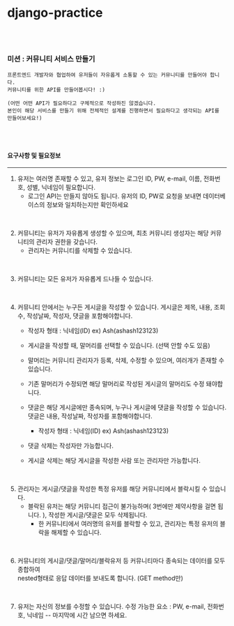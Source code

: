 # django-practice

<br><br>

### 미션 : 커뮤니티 서비스 만들기
```
프론트엔드 개발자와 협업하여 유저들이 자유롭게 소통할 수 있는 커뮤니티를 만들어야 합니다. 
커뮤니티를 위한 API를 만들어봅시다! :)

(어떤 어떤 API가 필요하다고 구체적으로 작성하진 않겠습니다. 
본인이 해당 서비스를 만들기 위해 전체적인 설계를 진행하면서 필요하다고 생각되는 API를 만들어보세요!) 
```
<br><br>

#### 요구사항 및 필요정보
<hr>

1. 유저는 여러명 존재할 수 있고, 유저 정보는 로그인 ID, PW, e-mail, 이름, 전화번호, 성별, 닉네임이 필요합니다.<br>
    - 로그인 API는 만들지 않아도 됩니다. 유저의 ID, PW로 요청을 보내면 데이터베이스의 정보와 일치하는지만 확인하세요

<br>

2. 커뮤니티는 유저가 자유롭게 생성할 수 있으며, 최초 커뮤니티 생성자는 해당 커뮤니티의 관리자 권한을 갖습니다. 
	  - 관리자는 커뮤니티를 삭제할 수 있습니다.

<br>

3. 커뮤니티는 모든 유저가 자유롭게 드나들 수 있습니다.

<br>

4. 커뮤니티 안에서는 누구든 게시글을 작성할 수 있습니다. 게시글은 제목, 내용, 조회수, 작성날짜, 작성자, 댓글을 포함해야합니다.   
    - 작성자 형태 : 닉네임(ID) ex) Ash(ashash123123)
    - 게시글을 작성할 때, 말머리를 선택할 수 있습니다. (선택 안할 수도 있음)
	 - 말머리는 커뮤니티 관리자가 등록, 삭제, 수정할 수 있으며, 여러개가 존재할 수 있습니다. 
	 - 기존 말머리가 수정되면 해당 말머리로 작성된 게시글의 말머리도 수정 돼야합니다. 

	 - 댓글은 해당 게시글에만 종속되며, 누구나 게시글에 댓글을 작성할 수 있습니다. 댓글은 내용, 작성날짜, 작성자를 포함해야합니다.
	   - 작성자 형태 : 닉네임(ID) ex) Ash(ashash123123)
	 - 댓글 삭제는 작성자만 가능합니다.

	 - 게시글 삭제는 해당 게시글을 작성한 사람 또는 관리자만 가능합니다.

<br>

5. 관리자는 게시글/댓글을 작성한 특정 유저를 해당 커뮤니티에서 블락시킬 수 있습니다. 
    - 블락된 유저는 해당 커뮤니티 접근이 불가능하며( 3번에만 제약사항을 걸면 됩니다. ), 작성한 게시글/댓글은 모두 삭제됩니다. 
	  - 한 커뮤니티에서 여러명의 유저를 블락할 수 있고, 관리자는 특정 유저의 블락을 해제할 수 있습니다.

<br>

6. 커뮤니티의 게시글/댓글/말머리/블락유저 등 커뮤니티마다 종속되는 데이터를 모두 종합하여 <br>
nested형태로 응답 데이터를 보내도록 합니다. (GET method만)

<br>

7. 유저는 자신의 정보를 수정할 수 있습니다. 수정 가능한 요소 : PW, e-mail, 전화번호, 닉네임 -- 마지막에 시간 남으면 하세요.

<br>